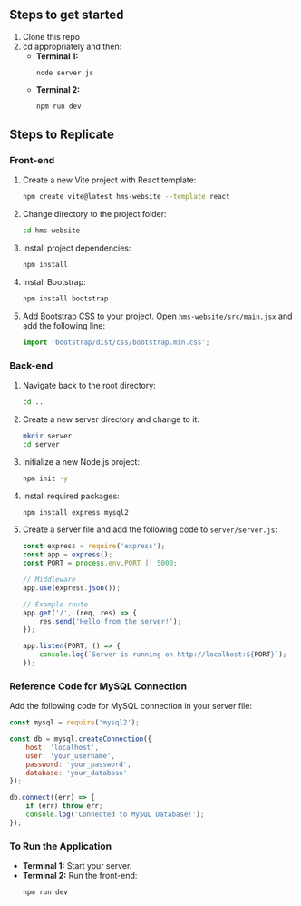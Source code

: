 ## Steps to get started
1. Clone this repo
2. cd appropriately and then:
   - **Terminal 1:**
     ```
     node server.js
     ```
   - **Terminal 2:**
     ```bash
     npm run dev
     ```

## Steps to Replicate

### Front-end

1. Create a new Vite project with React template:
   ```bash
   npm create vite@latest hms-website --template react
   ```

2. Change directory to the project folder:
   ```bash
   cd hms-website
   ```

3. Install project dependencies:
   ```bash
   npm install
   ```

4. Install Bootstrap:
   ```bash
   npm install bootstrap
   ```

5. Add Bootstrap CSS to your project. Open `hms-website/src/main.jsx` and add the following line:
   ```javascript
   import 'bootstrap/dist/css/bootstrap.min.css';
   ```

### Back-end

1. Navigate back to the root directory:
   ```bash
   cd ..
   ```

2. Create a new server directory and change to it:
   ```bash
   mkdir server
   cd server
   ```

3. Initialize a new Node.js project:
   ```bash
   npm init -y
   ```

4. Install required packages:
   ```bash
   npm install express mysql2
   ```

5. Create a server file and add the following code to `server/server.js`:
   ```javascript
   const express = require('express');
   const app = express();
   const PORT = process.env.PORT || 5000;

   // Middleware
   app.use(express.json());

   // Example route
   app.get('/', (req, res) => {
       res.send('Hello from the server!');
   });

   app.listen(PORT, () => {
       console.log(`Server is running on http://localhost:${PORT}`);
   });
   ```

### Reference Code for MySQL Connection

Add the following code for MySQL connection in your server file:
```javascript
const mysql = require('mysql2');

const db = mysql.createConnection({
    host: 'localhost',
    user: 'your_username',
    password: 'your_password',
    database: 'your_database'
});

db.connect((err) => {
    if (err) throw err;
    console.log('Connected to MySQL Database!');
});
```

### To Run the Application

- **Terminal 1:** Start your server.
- **Terminal 2:** Run the front-end:
  ```bash
  npm run dev
  ```
